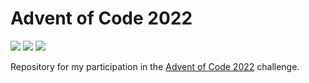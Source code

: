 # Advent of Code 2022

![](https://img.shields.io/badge/Day%20📅-6-blue)
![](https://img.shields.io/badge/Stars%20⭐-10-yellow)
![](https://img.shields.io/badge/Days%20Completed%20✅-5-darkgreen)

Repository for my participation in the [Advent of Code 2022](https://adventofcode.com/2022) challenge.
